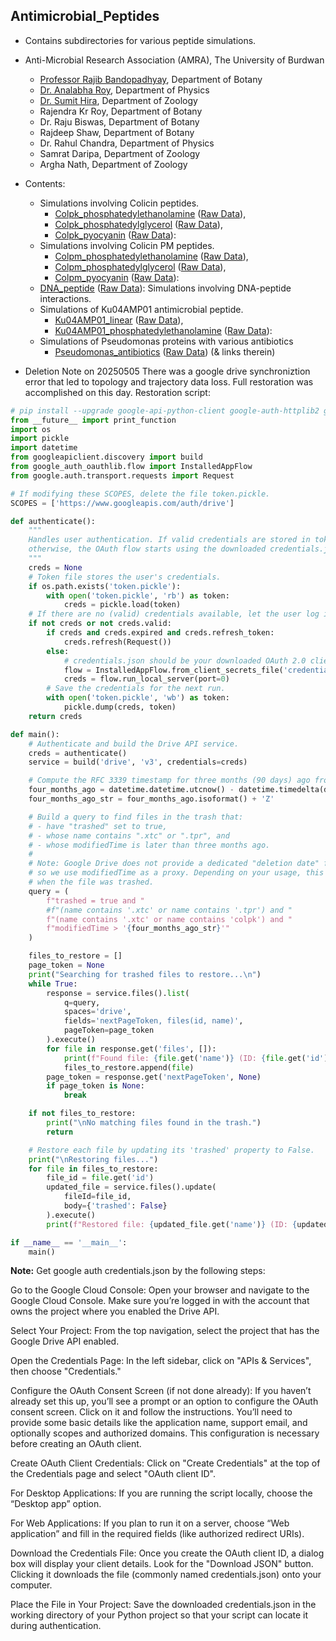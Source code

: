 
## Antimicrobial_Peptides
- Contains subdirectories for various peptide simulations.
- Anti-Microbial Research Association (AMRA), The University of Burdwan 
  - [Professor Rajib Bandopadhyay](http://rbandopadhyayslab.unaux.com/), Department of Botany 
  - [Dr. Analabha Roy](https://physics.utexas.edu/~daneel), Department of Physics
  - [Dr. Sumit Hira](https://www.sumithira.in/), Department of Zoology
  - Rajendra Kr Roy, Department of Botany 
  - Dr. Raju Biswas, Department of Botany  
  - Rajdeep Shaw, Department of Botany  
  - Dr. Rahul Chandra, Department of Physics 
  - Samrat Daripa, Department of Zoology
  - Argha Nath, Department of Zoology

- Contents:
  - Simulations involving Colicin peptides.
    - [Colpk_phosphatedylethanolamine](Colpk_phosphatedylethanolamine/) ([Raw Data](https://doi.org/10.5281/zenodo.15375412)), 
    - [Colpk_phosphatedylglycerol](Colpk_phosphatedylglycerol/) ([Raw Data](https://doi.org/10.5281/zenodo.15373388)), 
    - [Colpk_pyocyanin](Colpk_pyocyanin) ([Raw Data](https://doi.org/10.5281/zenodo.15335935)): 
  - Simulations involving Colicin PM peptides.
    - [Colpm_phosphatedylethanolamine](Colpm_phosphatedylethanolamine/) ([Raw Data](https://doi.org/10.5281/zenodo.15375479)), 
    - [Colpm_phosphatedylglycerol](Colpm_phosphatedylglycerol/) ([Raw Data](https://doi.org/10.5281/zenodo.15375268)), 
    - [Colpm_pyocyanin](Colpm_pyocyanin) ([Raw Data](https://doi.org/10.5281/zenodo.15354462)): 
  - [DNA_peptide](DNA_peptide/) ([Raw Data](https://doi.org/10.5281/zenodo.15380258)): Simulations involving DNA-peptide interactions.
  - Simulations of Ku04AMP01 antimicrobial peptide.
    - [Ku04AMP01_linear](Ku04AMP01_linear/) ([Raw Data](https://doi.org/10.5281/zenodo.15380037)),
    - [Ku04AMP01_phosphatedylethanolamine](Ku04AMP01_phosphatedylethanolamine]/) ([Raw Data](https://doi.org/10.5281/zenodo.15380037)): 
  - Simulations of Pseudomonas proteins with various antibiotics
    - [Pseudomonas_antibiotics](Pseudomonas_antibiotics) ([Raw Data](https://doi.org/10.5281/zenodo.15383904)) (& links therein)

- Deletion Note on 20250505
There was a google drive synchroniztion error that led to topology and trajectory data loss. Full restoration was accomplished on this day. Restoration script:
```python
# pip install --upgrade google-api-python-client google-auth-httplib2 google-auth-oauthlib
from __future__ import print_function
import os
import pickle
import datetime
from googleapiclient.discovery import build
from google_auth_oauthlib.flow import InstalledAppFlow
from google.auth.transport.requests import Request

# If modifying these SCOPES, delete the file token.pickle.
SCOPES = ['https://www.googleapis.com/auth/drive']

def authenticate():
    """
    Handles user authentication. If valid credentials are stored in token.pickle, they are used;
    otherwise, the OAuth flow starts using the downloaded credentials.json file.
    """
    creds = None
    # Token file stores the user's credentials.
    if os.path.exists('token.pickle'):
        with open('token.pickle', 'rb') as token:
            creds = pickle.load(token)
    # If there are no (valid) credentials available, let the user log in.
    if not creds or not creds.valid:
        if creds and creds.expired and creds.refresh_token:
            creds.refresh(Request())
        else:
            # credentials.json should be your downloaded OAuth 2.0 client credentials.
            flow = InstalledAppFlow.from_client_secrets_file('credentials.json', SCOPES)
            creds = flow.run_local_server(port=0)
        # Save the credentials for the next run.
        with open('token.pickle', 'wb') as token:
            pickle.dump(creds, token)
    return creds

def main():
    # Authenticate and build the Drive API service.
    creds = authenticate()
    service = build('drive', 'v3', credentials=creds)

    # Compute the RFC 3339 timestamp for three months (90 days) ago from now (UTC).
    four_months_ago = datetime.datetime.utcnow() - datetime.timedelta(days=120)
    four_months_ago_str = four_months_ago.isoformat() + 'Z'

    # Build a query to find files in the trash that:
    # - have "trashed" set to true,
    # - whose name contains ".xtc" or ".tpr", and
    # - whose modifiedTime is later than three months ago.
    #
    # Note: Google Drive does not provide a dedicated "deletion date" field,
    # so we use modifiedTime as a proxy. Depending on your usage, this may not perfectly reflect
    # when the file was trashed.
    query = (
        f"trashed = true and "
        #f"(name contains '.xtc' or name contains '.tpr') and "
        f"(name contains '.xtc' or name contains 'colpk') and "
        f"modifiedTime > '{four_months_ago_str}'"
    )

    files_to_restore = []
    page_token = None
    print("Searching for trashed files to restore...\n")
    while True:
        response = service.files().list(
            q=query,
            spaces='drive',
            fields='nextPageToken, files(id, name)',
            pageToken=page_token
        ).execute()
        for file in response.get('files', []):
            print(f"Found file: {file.get('name')} (ID: {file.get('id')})")
            files_to_restore.append(file)
        page_token = response.get('nextPageToken', None)
        if page_token is None:
            break

    if not files_to_restore:
        print("\nNo matching files found in the trash.")
        return

    # Restore each file by updating its 'trashed' property to False.
    print("\nRestoring files...")
    for file in files_to_restore:
        file_id = file.get('id')
        updated_file = service.files().update(
            fileId=file_id,
            body={'trashed': False}
        ).execute()
        print(f"Restored file: {updated_file.get('name')} (ID: {updated_file.get('id')})")

if __name__ == '__main__':
    main()
```
**Note:** Get google auth credentials.json by the following steps:

Go to the Google Cloud Console: Open your browser and navigate to the Google Cloud Console. Make sure you’re logged in with the account that owns the project where you enabled the Drive API.

Select Your Project: From the top navigation, select the project that has the Google Drive API enabled.

Open the Credentials Page: In the left sidebar, click on "APIs & Services", then choose "Credentials."

Configure the OAuth Consent Screen (if not done already): If you haven’t already set this up, you’ll see a prompt or an option to configure the OAuth consent screen. Click on it and follow the instructions. You’ll need to provide some basic details like the application name, support email, and optionally scopes and authorized domains. This configuration is necessary before creating an OAuth client.

Create OAuth Client Credentials: Click on "Create Credentials" at the top of the Credentials page and select "OAuth client ID".

For Desktop Applications: If you are running the script locally, choose the “Desktop app” option.

For Web Applications: If you plan to run it on a server, choose “Web application” and fill in the required fields (like authorized redirect URIs).

Download the Credentials File: Once you create the OAuth client ID, a dialog box will display your client details. Look for the "Download JSON" button. Clicking it downloads the file (commonly named credentials.json) onto your computer.

Place the File in Your Project: Save the downloaded credentials.json in the working directory of your Python project so that your script can locate it during authentication.